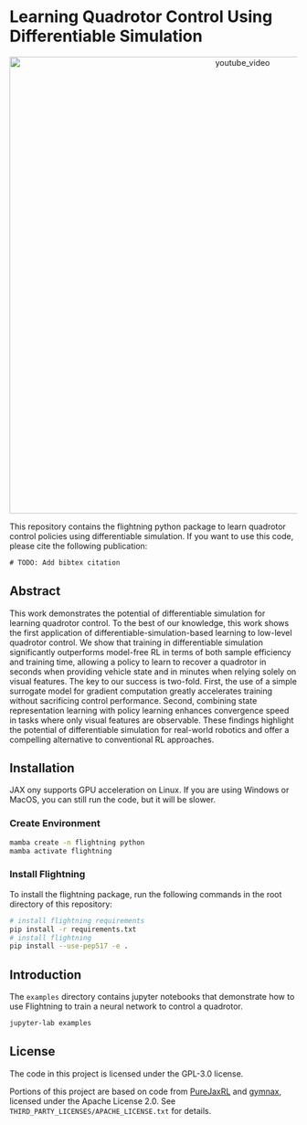 # Learning Quadrotor Control Using Differentiable Simulation 

<p align="center">
 <a href="https://youtu.be/LdgvGCLB9do">
  <img src="https://img.youtube.com/vi/LdgvGCLB9do/0.jpg" alt="youtube_video" width="800"/>
 </a>
</p>

This repository contains the flightning python package to learn quadrotor
control policies using differentiable simulation. If you want to use this code,
please cite the following publication:

```tex
# TODO: Add bibtex citation
```
## Abstract

This work demonstrates the potential of differentiable simulation for learning 
quadrotor control. To the best of our knowledge, this work shows the first 
application of differentiable-simulation-based learning to low-level quadrotor 
control.
We show that training in differentiable simulation significantly outperforms 
model-free RL in terms of both sample efficiency and training time, allowing a 
policy to learn to recover a quadrotor in seconds when providing vehicle state 
and in minutes when relying solely on visual features.
The key to our success is two-fold. First, the use of a simple surrogate model 
for gradient computation greatly accelerates training without sacrificing 
control performance. Second, combining state representation learning with policy
learning enhances convergence speed in tasks where only visual features are 
observable.
These findings highlight the potential of differentiable simulation for
real-world robotics and offer a compelling alternative to conventional
RL approaches.

## Installation

JAX ony supports GPU acceleration on Linux. If you are using Windows or MacOS,
you can still run the code, but it will be slower.

### Create Environment

```bash
mamba create -n flightning python
mamba activate flightning
```

### Install Flightning

To install the flightning package, run the following commands in the root
directory of this repository:

```bash
# install flightning requirements
pip install -r requirements.txt
# install flightning
pip install --use-pep517 -e .
```

## Introduction

The `examples` directory contains jupyter notebooks that demonstrate how to use 
Flightning to train a neural network to control a quadrotor.

```bash
jupyter-lab examples
```


## License

The code in this project is licensed under the GPL-3.0 license.

Portions of this project are based on code from 
[PureJaxRL](https://github.com/luchris429/purejaxrl) and 
[gymnax](https://github.com/RobertTLange/gymnax), licensed
under the Apache License 2.0.
See `THIRD_PARTY_LICENSES/APACHE_LICENSE.txt` for details.
